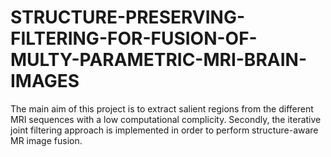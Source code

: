 # STRUCTURE-PRESERVING-FILTERING-FOR-FUSION-OF-MULTY-PARAMETRIC-MRI-BRAIN-IMAGES
The main aim of this project is to extract salient regions from the different MRI sequences with a low computational complicity. Secondly, the iterative joint filtering approach is implemented in order to perform structure-aware MR image fusion.

